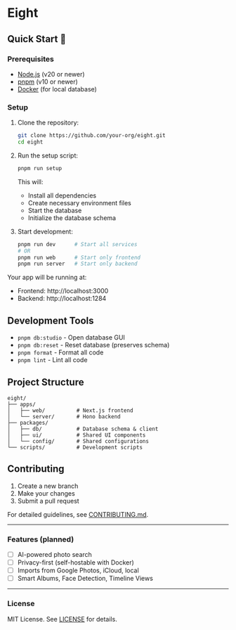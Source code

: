 # Eight

## Quick Start 🚀

### Prerequisites

- [Node.js](https://nodejs.org/) (v20 or newer)
- [pnpm](https://pnpm.io/) (v10 or newer)
- [Docker](https://www.docker.com/) (for local database)

### Setup

1. Clone the repository:

   ```bash
   git clone https://github.com/your-org/eight.git
   cd eight
   ```

2. Run the setup script:

   ```bash
   pnpm run setup
   ```

   This will:
   - Install all dependencies
   - Create necessary environment files
   - Start the database
   - Initialize the database schema

3. Start development:
   ```bash
   pnpm run dev      # Start all services
   # OR
   pnpm run web      # Start only frontend
   pnpm run server   # Start only backend
   ```

Your app will be running at:

- Frontend: http://localhost:3000
- Backend: http://localhost:1284

## Development Tools

- `pnpm db:studio` - Open database GUI
- `pnpm db:reset` - Reset database (preserves schema)
- `pnpm format` - Format all code
- `pnpm lint` - Lint all code

## Project Structure

```
eight/
├── apps/
│   ├── web/          # Next.js frontend
│   └── server/       # Hono backend
├── packages/
│   ├── db/           # Database schema & client
│   ├── ui/           # Shared UI components
│   └── config/       # Shared configurations
└── scripts/          # Development scripts
```

## Contributing

1. Create a new branch
2. Make your changes
3. Submit a pull request

For detailed guidelines, see [CONTRIBUTING.md](./CONTRIBUTING.md).

---

### Features (planned)

- [ ] AI-powered photo search
- [ ] Privacy-first (self-hostable with Docker)
- [ ] Imports from Google Photos, iCloud, local
- [ ] Smart Albums, Face Detection, Timeline Views

---

### License

MIT License. See [LICENSE](LICENSE) for details.
